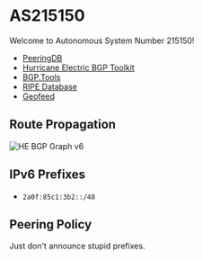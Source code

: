 # AS215150
Welcome to Autonomous System Number 215150!

* [PeeringDB](https://www.peeringdb.com/net/35860)
* [Hurricane Electric BGP Toolkit](https://bgp.he.net/AS215150)
* [BGP.Tools](https://bgp.tools/as/215150)
* [RIPE Database](https://apps.db.ripe.net/db-web-ui/lookup?source=ripe&key=AS215150&type=aut-num)
* [Geofeed](https://as.215150.xyz/geofeed.csv)

## Route Propagation
![HE BGP Graph v6](https://bgp.he.net/graphs/as215150-ipv6.svg)

## IPv6 Prefixes
* `2a0f:85c1:3b2::/48`

## Peering Policy
Just don't announce stupid prefixes.